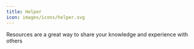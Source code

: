 ```yaml
---
title: Helper
icon: images/icons/helper.svg
---
```

Resources are a great way to share your knowledge and experience with others